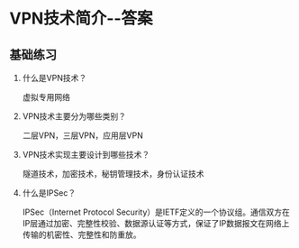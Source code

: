 # VPN技术简介--答案

## 基础练习

1. 什么是VPN技术？

   虚拟专用网络

2. VPN技术主要分为哪些类别？

   二层VPN，三层VPN，应用层VPN

3. VPN技术实现主要设计到哪些技术？

   隧道技术，加密技术，秘钥管理技术，身份认证技术

4. 什么是IPSec？

   IPSec（Internet Protocol Security）是IETF定义的一个协议组。通信双方在IP层通过加密、完整性校验、数据源认证等方式，保证了IP数据报文在网络上传输的机密性、完整性和防重放。